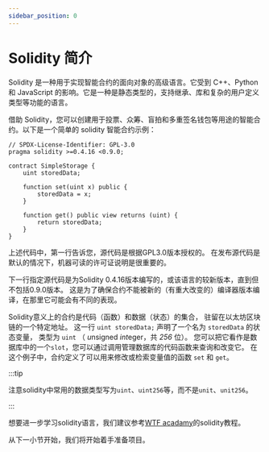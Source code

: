 ```yaml
---
sidebar_position: 0
---
```



# Solidity 简介


Solidity 是一种用于实现智能合约的面向对象的高级语言。它受到 C++、Python 和 JavaScript 的影响。它是一种是静态类型的，支持继承、库和复杂的用户定义类型等功能的语言。

借助 Solidity，您可以创建用于投票、众筹、盲拍和多重签名钱包等用途的智能合约。以下是一个简单的 solidity 智能合约示例：
```solidity
// SPDX-License-Identifier: GPL-3.0
pragma solidity >=0.4.16 <0.9.0;

contract SimpleStorage {
    uint storedData;

    function set(uint x) public {
        storedData = x;
    }

    function get() public view returns (uint) {
        return storedData;
    }
}
```

上述代码中，第一行告诉您，源代码是根据GPL3.0版本授权的。 在发布源代码是默认的情况下，机器可读的许可证说明是很重要的。

下一行指定源代码是为Solidity 0.4.16版本编写的，或该语言的较新版本，直到但不包括0.9.0版本。 这是为了确保合约不能被新的（有重大改变的）编译器版本编译，在那里它可能会有不同的表现。 

Solidity意义上的合约是代码（函数）和数据（状态）的集合， 驻留在以太坊区块链的一个特定地址。 这一行 `uint storedData;` 声明了一个名为 `storedData` 的状态变量， 类型为 `uint` （ *u*nsigned *int*eger，共 *256* 位）。 您可以把它看作是数据库中的一个`slot`，您可以通过调用管理数据库的代码函数来查询和改变它。 在这个例子中，合约定义了可以用来修改或检索变量值的函数 `set` 和 `get`。

:::tip

注意solidity中常用的数据类型写为`uint`、`uint256`等，而不是`unit`、`unit256`。

:::

想要进一步学习solidity语言，我们建议参考[WTF acadamy](https://www.wtf.academy/solidity-start)的solidity教程。

从下一小节开始，我们将开始着手准备项目。